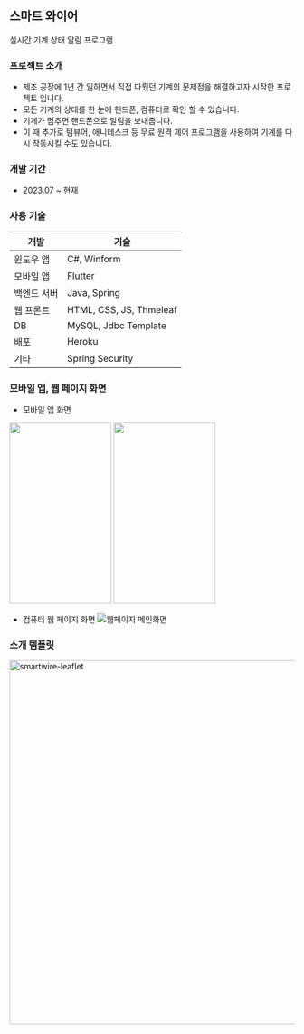 스마트 와이어
------
실시간 기계 상태 알림 프로그램

### 프로젝트 소개
- 제조 공장에 1년 간 일하면서 직접 다뤘던 기계의 문제점을 해결하고자 시작한 프로젝트 입니다.
- 모든 기계의 상태를 한 눈에 핸드폰, 컴퓨터로 확인 할 수 있습니다. 
- 기계가 멈추면 핸드폰으로 알림을 보내줍니다.
- 이 때 추가로 팀뷰어, 애니데스크 등 무료 원격 제어 프로그램을 사용하여 기계를 다시 작동시킬 수도 있습니다. 


### 개발 기간
- 2023.07 ~ 현재

### 사용 기술
| 개발     | 기술                      |
|--------|-------------------------|
| 윈도우 앱  | C#, Winform             |
| 모바일 앱  | Flutter                 |
| 백엔드 서버 | Java, Spring            |
| 웹 프론트  | HTML, CSS, JS, Thmeleaf |
| DB     | MySQL, Jdbc Template    |
| 배포     | Heroku                  |
| 기타     | Spring Security         |


### 모바일 앱, 웹 페이지 화면
- 모바일 앱 화면

<img width="180" height="320" src="https://github.com/JP-company/smartwire-backend/assets/77595494/b7360340-92ee-4198-b425-971906841ab0">
<img width="180" height="320" src="https://github.com/JP-company/smartwire-backend/assets/77595494/08466b05-ff0f-45d8-a511-6163d2799bfe">


- 컴퓨터 웹 페이지 화면
![웹페이지 메인화면](https://github.com/JP-company/smartwire-backend/assets/77595494/358f5b5a-34ce-440e-b54b-95236d181a1c)

### 소개 템플릿
<img width="644" alt="smartwire-leaflet" src="https://github.com/JP-company/smartwire-backend/assets/77595494/5b28e5c5-930e-4c34-a6bd-57eaef9e6909">


